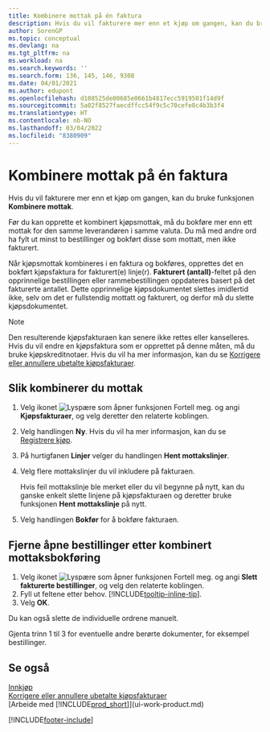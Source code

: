 ```yaml
---
title: Kombinere mottak på én faktura
description: Hvis du vil fakturere mer enn et kjøp om gangen, kan du bruke funksjonen Kombinere mottak.
author: SorenGP
ms.topic: conceptual
ms.devlang: na
ms.tgt_pltfrm: na
ms.workload: na
ms.search.keywords: ''
ms.search.form: 136, 145, 146, 9308
ms.date: 04/01/2021
ms.author: edupont
ms.openlocfilehash: d108525de00685e0661b4817ecc5919501f14d9f
ms.sourcegitcommit: 5a02f8527faecdffcc54f9c5c70cefe8c4b3b3f4
ms.translationtype: HT
ms.contentlocale: nb-NO
ms.lasthandoff: 03/04/2022
ms.locfileid: "8380909"
---
```

# <a name="combine-receipts-on-a-single-invoice"></a>Kombinere mottak på én faktura

Hvis du vil fakturere mer enn et kjøp om gangen, kan du bruke funksjonen **Kombinere mottak**.  

Før du kan opprette et kombinert kjøpsmottak, må du bokføre mer enn ett mottak for den samme leverandøren i samme valuta. Du må med andre ord ha fylt ut minst to bestillinger og bokført disse som mottatt, men ikke fakturert.  

Når kjøpsmottak kombineres i en faktura og bokføres, opprettes det en bokført kjøpsfaktura for fakturert(e) linje(r). **Fakturert (antall)**-feltet på den opprinnelige bestillingen eller rammebestillingen oppdateres basert på det fakturerte antallet. Dette opprinnelige kjøpsdokumentet slettes imidlertid ikke, selv om det er fullstendig mottatt og fakturert, og derfor må du slette kjøpsdokumentet.  

> [!NOTE]
> Den resulterende kjøpsfakturaen kan senere ikke rettes eller kanselleres. Hvis du vil endre en kjøpsfaktura som er opprettet på denne måten, må du bruke kjøpskreditnotaer. Hvis du vil ha mer informasjon, kan du se [Korrigere eller annullere ubetalte kjøpsfakturaer](purchasing-how-correct-cancel-unpaid-purchase-invoices.md).

## <a name="to-combine-receipts"></a>Slik kombinerer du mottak

1. Velg ikonet ![Lyspære som åpner funksjonen Fortell meg.](media/ui-search/search_small.png "Fortell hva du vil gjøre") og angi **Kjøpsfakturaer**, og velg deretter den relaterte koblingen.  
2. Velg handlingen **Ny**. Hvis du vil ha mer informasjon, kan du se [Registrere kjøp](purchasing-how-record-purchases.md).  
3. På hurtigfanen **Linjer** velger du handlingen **Hent mottakslinjer**.  
4. Velg flere mottakslinjer du vil inkludere på fakturaen.  

    Hvis feil mottakslinje ble merket eller du vil begynne på nytt, kan du ganske enkelt slette linjene på kjøpsfakturaen og deretter bruke funksjonen **Hent mottakslinje** på nytt.  
5. Velg handlingen **Bokfør** for å bokføre fakturaen.  

## <a name="to-remove-open-purchase-orders-after-combined-receipt-posting"></a>Fjerne åpne bestillinger etter kombinert mottaksbokføring

1. Velg ikonet ![Lyspære som åpner funksjonen Fortell meg.](media/ui-search/search_small.png "Fortell hva du vil gjøre") og angi **Slett fakturerte bestillinger**, og velg den relaterte koblingen.  
2. Fyll ut feltene etter behov. [!INCLUDE[tooltip-inline-tip](includes/tooltip-inline-tip_md.md)].
3. Velg **OK**.  

Du kan også slette de individuelle ordrene manuelt.

Gjenta trinn 1 til 3 for eventuelle andre berørte dokumenter, for eksempel bestillinger.

## <a name="see-also"></a>Se også

[Innkjøp](purchasing-manage-purchasing.md)  
[Korrigere eller annullere ubetalte kjøpsfakturaer](purchasing-how-correct-cancel-unpaid-purchase-invoices.md)  
[Arbeide med [!INCLUDE[prod_short](includes/prod_short.md)]](ui-work-product.md)  


[!INCLUDE[footer-include](includes/footer-banner.md)]